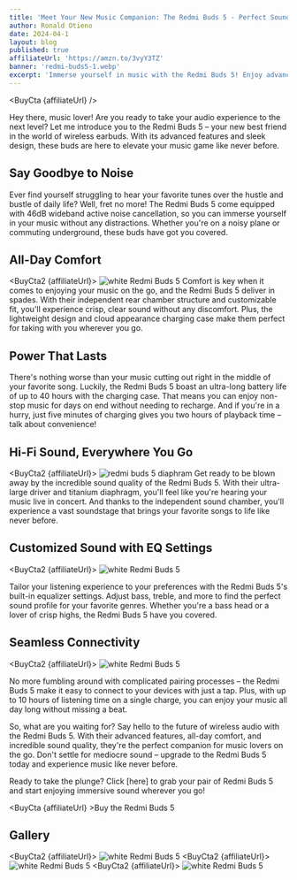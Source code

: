```yaml
---
title: 'Meet Your New Music Companion: The Redmi Buds 5 - Perfect Sound, Anywhere'
author: Ronald Otieno
date: 2024-04-1
layout: blog
published: true
affiliateUrl: 'https://amzn.to/3vyY3TZ'
banner: 'redmi-buds5-1.webp'
excerpt: 'Immerse yourself in music with the Redmi Buds 5! Enjoy advanced noise cancellation, all-day comfort, and incredible sound quality for the ultimate listening experience on the go.'
---
```


<script>
    import Img from '$lib/components/custom/Img.svelte'
    import BuyCta from '$lib/components/blog/BuyCta.svelte'
    import BuyCta2 from '$lib/components/blog/BuyCta2.svelte'
</script>

<BuyCta {affiliateUrl} />

Hey there, music lover! Are you ready to take your audio experience to the next level? Let me introduce you to the Redmi Buds 5 – your new best friend in the world of wireless earbuds. With its advanced features and sleek design, these buds are here to elevate your music game like never before.

## Say Goodbye to Noise
Ever find yourself struggling to hear your favorite tunes over the hustle and bustle of daily life? Well, fret no more! The Redmi Buds 5 come equipped with 46dB wideband active noise cancellation, so you can immerse yourself in your music without any distractions. Whether you're on a noisy plane or commuting underground, these buds have got you covered.

## All-Day Comfort
<BuyCta2 {affiliateUrl}>
<Img src="/blogImages/redmi-buds5-wearing.webp" alt="white Redmi Buds 5"/>
</BuyCta2>
Comfort is key when it comes to enjoying your music on the go, and the Redmi Buds 5 deliver in spades. With their independent rear chamber structure and customizable fit, you'll experience crisp, clear sound without any discomfort. Plus, the lightweight design and cloud appearance charging case make them perfect for taking with you wherever you go.

## Power That Lasts
There's nothing worse than your music cutting out right in the middle of your favorite song. Luckily, the Redmi Buds 5 boast an ultra-long battery life of up to 40 hours with the charging case. That means you can enjoy non-stop music for days on end without needing to recharge. And if you're in a hurry, just five minutes of charging gives you two hours of playback time – talk about convenience!

## Hi-Fi Sound, Everywhere You Go
<BuyCta2 {affiliateUrl}>
<Img src="/blogImages/redmi-buds5-hifi-sound.webp" alt="redmi buds 5 diaphram"/>
</BuyCta2>
Get ready to be blown away by the incredible sound quality of the Redmi Buds 5. With their ultra-large driver and titanium diaphragm, you'll feel like you're hearing your music live in concert. And thanks to the independent sound chamber, you'll experience a vast soundstage that brings your favorite songs to life like never before.

## Customized Sound with EQ Settings
<BuyCta2 {affiliateUrl}>
<Img src="/blogImages/redmi-buds5-eq.png" alt="white Redmi Buds 5"/>
</BuyCta2>

Tailor your listening experience to your preferences with the Redmi Buds 5's built-in equalizer settings. Adjust bass, treble, and more to find the perfect sound profile for your favorite genres. Whether you're a bass head or a lover of crisp highs, the Redmi Buds 5 have you covered.

## Seamless Connectivity
<BuyCta2 {affiliateUrl}>
<Img src="/blogImages/redmi-buds5-fast-pair.webp" alt="white Redmi Buds 5"/>
</BuyCta2>

No more fumbling around with complicated pairing processes – the Redmi Buds 5 make it easy to connect to your devices with just a tap. Plus, with up to 10 hours of listening time on a single charge, you can enjoy your music all day long without missing a beat.

So, what are you waiting for? Say hello to the future of wireless audio with the Redmi Buds 5. With their advanced features, all-day comfort, and incredible sound quality, they're the perfect companion for music lovers on the go. Don't settle for mediocre sound – upgrade to the Redmi Buds 5 today and experience music like never before.

Ready to take the plunge? Click [here] to grab your pair of Redmi Buds 5 and start enjoying immersive sound wherever you go!

<BuyCta {affiliateUrl} >Buy the Redmi Buds 5</BuyCta>

## Gallery

<BuyCta2 {affiliateUrl}>
<Img src="/pinnable/redmi-buds-5-10h-play.png" alt="white  Redmi Buds 5"/>
</BuyCta2>
<BuyCta2 {affiliateUrl}>
<Img src="/pinnable/redmi-buds-5-fast-pair.png" alt="white  Redmi Buds 5"/>
</BuyCta2>
<BuyCta2 {affiliateUrl}>
<Img src="/pinnable/redmi-buds-5-noise-cancellation.png" alt="white  Redmi Buds 5"/>
</BuyCta2>
